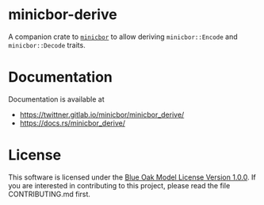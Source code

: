 # minicbor-derive

A companion crate to [`minicbor`][1] to allow deriving `minicbor::Encode`
and `minicbor::Decode` traits.

# Documentation

Documentation is available at

- <https://twittner.gitlab.io/minicbor/minicbor_derive/>
- <https://docs.rs/minicbor_derive/>

# License

This software is licensed under the [Blue Oak Model License Version 1.0.0][2].
If you are interested in contributing to this project, please read the file
CONTRIBUTING.md first.

[1]: https://crates.io/crates/minicbor
[2]: https://blueoakcouncil.org/license/1.0.0

